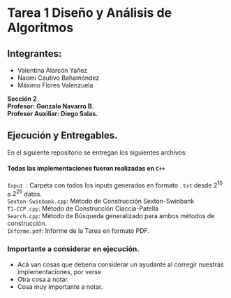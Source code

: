# Tarea 1 Diseño y Análisis de Algoritmos

## Integrantes: 
- Valentina Alarcón Yañez 
- Naomi Cautivo Bahamóndez 
- Máximo Flores Valenzuela

**Sección 2**\
**Profesor:  Gonzalo Navarro B.**\
**Profesor Auxiliar: Diego Salas.**

## Ejecución y Entregables.
En el siguiente repositorio se entregan los siguientes archivos: 
#### Todas las implementaciones fueron realizadas en `C++`
`Input `: Carpeta con todos los inputs generados en formato `.txt` desde $2^{10}$ a $2^{25}$ datos.\
`Sexton-Swinbank.cpp`: Método de Construcción Sexton-Swinbank\
`T1-CCP.cpp`: Método de Construcción Ciaccia-Patella\
`Search.cpp`: Método de Búsqueda generalizado para ambos métodos de construcción.\
`Informe.pdf`: Informe de la Tarea en formato PDF.
### Importante a considerar en ejecución.
- Acá van cosas que deberia considerar un ayudante al corregir nuestras implementaciones, por verse
- Otra cosa a notar.
- Cosa muy importante a notar.

